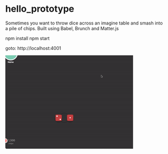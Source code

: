 # hello_prototype

Sometimes you want to throw dice across an imagine table and smash into a pile of chips. Built using Babel, Brunch and Matter.js

npm install
npm start

goto: http://localhost:4001


![smashing chips](https://raw.githubusercontent.com/patrickkim/hello_prototype/master/public/dice_throw.gif)

